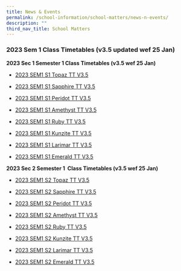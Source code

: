 ```yaml
---
title: News & Events
permalink: /school-information/school-matters/news-n-events/
description: ""
third_nav_title: School Matters
---
```

### 2023 Sem 1 Class Timetables (v3.5 updated wef 25 Jan)

**2023 Sec 1 Semester 1 Class Timetables (v3.5 wef 25 Jan)**


*   [2023 SEM1 S1 Topaz TT V3.5](/files/2023%20SEM1%20S1T%20TT.pdf)  
    
*   [2023 SEM1 S1 Sapphire TT V3.5](/files/2023%20SEM1%20S1S%20TT.pdf)  
    
*   [2023 SEM1 S1 Peridot TT V3.5](/files/2023%20SEM1%20S1P%20TT.pdf)  
    
*   [2023 SEM1 S1 Amethyst TT V3.5](/files/2023%20SEM1%20S1A%20TT.pdf)  
    
*   [2023 SEM1 S1 Ruby TT V3.5](/files/2023%20SEM1%20S1R%20TT.pdf)  
    
*   [2023 SEM1 S1 Kunzite TT V3.5](/files/2023%20SEM1%20S1K%20TT.pdf)  
    
*   [2023 SEM1 S1 Larimar TT V3.5](/files/2023%20SEM1%20S1L%20TT.pdf)  
    
*   [2023 SEM1 S1 Emerald TT V3.5](/files/2023%20SEM1%20S1E%20TT.pdf)

**2023 Sec 2 Semester 1  Class Timetables (v3.5 wef 25 Jan)**  

*   [2023 SEM1 S2 Topaz TT V3.5](/files/2023%20SEM1%20S2T%20TT.pdf)  
    
*   [2023 SEM1 S2 Sapphire TT V3.5](/files/2023%20SEM1%20S2S%20TT.pdf)  
    
*   [2023 SEM1 S2 Peridot TT V3.5](/files/2023%20SEM1%20S2P.pdf)  
    
*   [2023 SEM1 S2 Amethyst TT V3.5](/files/2023%20SEM1%20S2A%20TT.pdf)  
    
*   [2023 SEM1 S2 Ruby TT V3.5](/files/2023%20SEM1%20S2R%20TT.pdf)  
    
*   [2023 SEM1 S2 Kunzite TT V3.5](/files/2023%20SEM1%20S2K%20TT.pdf)  
    
*   [2023 SEM1 S2 Larimar TT V3.5](/files/2023%20SEM1%20S2L%20TT.pdf)  
    
*   [2023 SEM1 S2 Emerald TT V3.5](/files/2023%20SEM1%20S2E%20TT.pdf)